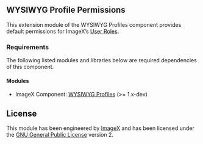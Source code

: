 ## WYSIWYG Profile Permissions

This extension module of the WYSIWYG Profiles component provides default permissions for ImageX’s [User Roles](http://github.com/imagex/imagex_user_roles).

### Requirements

The following listed modules and libraries below are required dependencies of this component.

#### Modules

* ImageX Component: [WYSIWYG Profiles](http://github.com/imagex/imagex_wysiwyg_profiles) (>= 1.x-dev)

## License

This module has been engineered by [ImageX](http://www.imagexmedia.com) and has been licensed under the [GNU General Public License](http://www.gnu.org/licenses/gpl-2.0.html) version 2.
